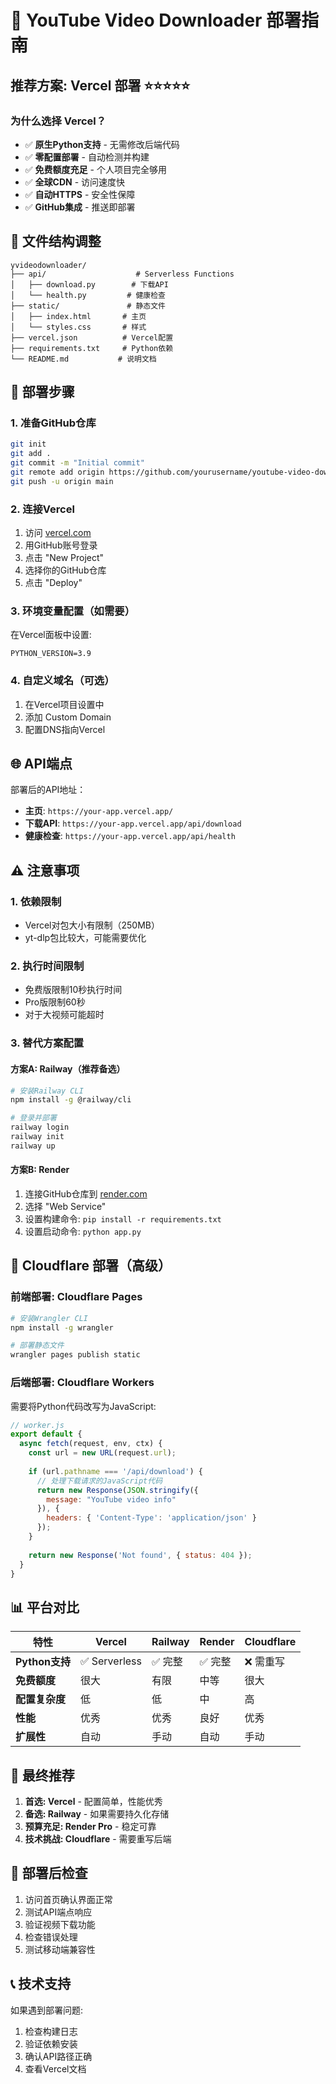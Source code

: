 # 🚀 YouTube Video Downloader 部署指南

## 推荐方案: Vercel 部署 ⭐⭐⭐⭐⭐

### 为什么选择 Vercel？
- ✅ **原生Python支持** - 无需修改后端代码
- ✅ **零配置部署** - 自动检测并构建
- ✅ **免费额度充足** - 个人项目完全够用
- ✅ **全球CDN** - 访问速度快
- ✅ **自动HTTPS** - 安全性保障
- ✅ **GitHub集成** - 推送即部署

## 📁 文件结构调整

```
yvideodownloader/
├── api/                    # Serverless Functions
│   ├── download.py        # 下载API
│   └── health.py         # 健康检查
├── static/               # 静态文件
│   ├── index.html       # 主页
│   └── styles.css       # 样式
├── vercel.json          # Vercel配置
├── requirements.txt     # Python依赖
└── README.md           # 说明文档
```

## 🔧 部署步骤

### 1. 准备GitHub仓库
```bash
git init
git add .
git commit -m "Initial commit"
git remote add origin https://github.com/yourusername/youtube-video-downloader.git
git push -u origin main
```

### 2. 连接Vercel
1. 访问 [vercel.com](https://vercel.com)
2. 用GitHub账号登录
3. 点击 "New Project"
4. 选择你的GitHub仓库
5. 点击 "Deploy"

### 3. 环境变量配置（如需要）
在Vercel面板中设置:
```
PYTHON_VERSION=3.9
```

### 4. 自定义域名（可选）
1. 在Vercel项目设置中
2. 添加 Custom Domain
3. 配置DNS指向Vercel

## 🌐 API端点

部署后的API地址：
- **主页**: `https://your-app.vercel.app/`
- **下载API**: `https://your-app.vercel.app/api/download`
- **健康检查**: `https://your-app.vercel.app/api/health`

## ⚠️ 注意事项

### 1. 依赖限制
- Vercel对包大小有限制（250MB）
- yt-dlp包比较大，可能需要优化

### 2. 执行时间限制
- 免费版限制10秒执行时间
- Pro版限制60秒
- 对于大视频可能超时

### 3. 替代方案配置

#### 方案A: Railway（推荐备选）
```bash
# 安装Railway CLI
npm install -g @railway/cli

# 登录并部署
railway login
railway init
railway up
```

#### 方案B: Render
1. 连接GitHub仓库到 [render.com](https://render.com)
2. 选择 "Web Service"
3. 设置构建命令: `pip install -r requirements.txt`
4. 设置启动命令: `python app.py`

## 🔄 Cloudflare 部署（高级）

### 前端部署: Cloudflare Pages
```bash
# 安装Wrangler CLI
npm install -g wrangler

# 部署静态文件
wrangler pages publish static
```

### 后端部署: Cloudflare Workers
需要将Python代码改写为JavaScript:

```javascript
// worker.js
export default {
  async fetch(request, env, ctx) {
    const url = new URL(request.url);
    
    if (url.pathname === '/api/download') {
      // 处理下载请求的JavaScript代码
      return new Response(JSON.stringify({
        message: "YouTube video info"
      }), {
        headers: { 'Content-Type': 'application/json' }
      });
    }
    
    return new Response('Not found', { status: 404 });
  }
}
```

## 📊 平台对比

| 特性 | Vercel | Railway | Render | Cloudflare |
|------|--------|---------|---------|-------------|
| **Python支持** | ✅ Serverless | ✅ 完整 | ✅ 完整 | ❌ 需重写 |
| **免费额度** | 很大 | 有限 | 中等 | 很大 |
| **配置复杂度** | 低 | 低 | 中 | 高 |
| **性能** | 优秀 | 优秀 | 良好 | 优秀 |
| **扩展性** | 自动 | 手动 | 自动 | 手动 |

## 🎯 最终推荐

1. **首选: Vercel** - 配置简单，性能优秀
2. **备选: Railway** - 如果需要持久化存储
3. **预算充足: Render Pro** - 稳定可靠
4. **技术挑战: Cloudflare** - 需要重写后端

## 🚨 部署后检查

1. 访问首页确认界面正常
2. 测试API端点响应
3. 验证视频下载功能
4. 检查错误处理
5. 测试移动端兼容性

## 📞 技术支持

如果遇到部署问题:
1. 检查构建日志
2. 验证依赖安装
3. 确认API路径正确
4. 查看Vercel文档 
